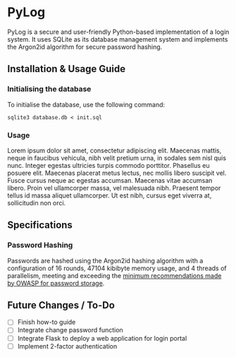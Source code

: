 # PyLog
PyLog is a secure and user-friendly Python-based implementation of a login system. It uses SQLite as its database management system and implements the Argon2id algorithm for secure password hashing.



## Installation & Usage Guide
### Initialising the database

To initialise the database, use the following command: 

`sqlite3 database.db < init.sql`


### Usage

Lorem ipsum dolor sit amet, consectetur adipiscing elit. Maecenas mattis, neque in faucibus vehicula, nibh velit pretium urna, in sodales sem nisl quis nunc. Integer egestas ultricies turpis commodo porttitor. Phasellus eu posuere elit. Maecenas placerat metus lectus, nec mollis libero suscipit vel. Fusce cursus neque ac egestas accumsan. Maecenas vitae accumsan libero. Proin vel ullamcorper massa, vel malesuada nibh. Praesent tempor tellus id massa aliquet ullamcorper. Ut est nibh, cursus eget viverra at, sollicitudin non orci. 

## Specifications
### Password Hashing
Passwords are hashed using the Argon2id hashing algorithm with a configuration of 16 rounds, 47104 kibibyte memory usage, and 4 threads of parallelism, meeting and exceeding the [minimum recommendations made by OWASP for password storage](https://cheatsheetseries.owasp.org/cheatsheets/Password_Storage_Cheat_Sheet.html#argon2id).

## Future Changes / To-Do
- [ ] Finish how-to guide
- [ ] Integrate change password function
- [ ] Integrate Flask to deploy a web application for login portal
- [ ] Implement 2-factor authentication
